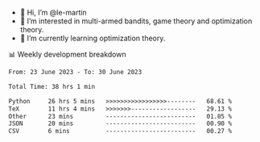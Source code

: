 - 👋 Hi, I’m @le-martin
- 👀 I’m interested in multi-armed bandits, game theory and optimization theory.
- 🌱 I’m currently learning optimization theory.
<!---- 💞️ I’m looking to collaborate on ...
- 📫 How to reach me ...-->

<!---
Tutorial for using WakaTime stats in GitHub profile: https://github.com/athul/waka-readme
-->

📊 Weekly development breakdown
<!--START_SECTION:waka-->

```txt
From: 23 June 2023 - To: 30 June 2023

Total Time: 38 hrs 1 min

Python     26 hrs 5 mins   >>>>>>>>>>>>>>>>>--------   68.61 %
TeX        11 hrs 4 mins   >>>>>>>------------------   29.13 %
Other      23 mins         -------------------------   01.05 %
JSON       20 mins         -------------------------   00.90 %
CSV        6 mins          -------------------------   00.27 %
```

<!--END_SECTION:waka-->

<!---
le-martin/le-martin is a ✨ special ✨ repository because its `README.md` (this file) appears on your GitHub profile.
You can click the Preview link to take a look at your changes.
--->
